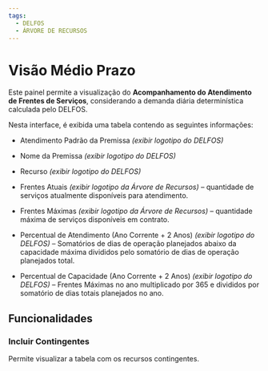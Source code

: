 ```yaml
---
tags:
  - DELFOS
  - ÁRVORE DE RECURSOS
---
```

# Visão Médio Prazo

Este painel permite a visualização do **Acompanhamento do Atendimento de Frentes de Serviços**, considerando a demanda diária determinística calculada pelo DELFOS.   

Nesta interface, é exibida uma tabela contendo as seguintes informações:  

- Atendimento Padrão da Premissa *(exibir logotipo do DELFOS)*  

- Nome da Premissa *(exibir logotipo do DELFOS)*  

- Recurso  *(exibir logotipo do DELFOS)*  

- Frentes Atuais *(exibir logotipo da Árvore de Recursos)* – quantidade de serviços atualmente disponíveis para atendimento. 

- Frentes Máximas *(exibir logotipo da Árvore de Recursos)* – quantidade máxima de serviços disponíveis em contrato.  

- Percentual de Atendimento (Ano Corrente + 2 Anos) *(exibir logotipo do DELFOS)* – Somatórios de dias de operação planejados abaixo da capacidade máxima divididos pelo somatório de dias de operação planejados total. 

- Percentual de Capacidade (Ano Corrente + 2 Anos) *(exibir logotipo do DELFOS)* – Frentes Máximas no ano multiplicado por 365 e divididos por somatório de dias totais planejados no ano.

## Funcionalidades

### Incluir Contingentes  
Permite visualizar a tabela com os recursos contingentes.  
